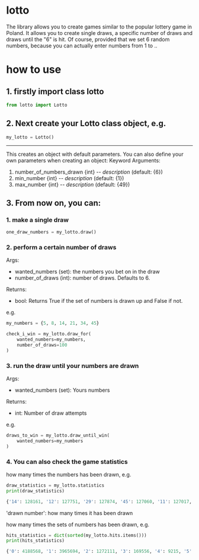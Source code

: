 # lotto
The library allows you to create games similar to the popular lottery game in Poland. It allows you to create single draws, a specific number of draws and draws until the "6" is hit. Of course, provided that we set 6 random numbers, because you can actually enter numbers from 1 to ..

# how to use
## 1. firstly import class lotto
```python
from lotto import Lotto 
```
## 2. Next create your Lotto class object, e.g. 
```python
my_lotto = Lotto()
```
---
This creates an object with default parameters. You can also define your own parameters when creating an object:
Keyword Arguments:
1. number_of_numbers_drawn {int} -- _description_ (default: {6})
2. min_number {int} -- _description_ (default: {1})
3. max_number {int} -- _description_ (default: {49})
## 3. From now on, you can:
### 1. make a single draw
```python
one_draw_numbers = my_lotto.draw()
```
### 2. perform a certain number of draws

Args:
- wanted_numbers (set): the numbers you bet on in the draw
- number_of_draws (int): number of draws. Defaults to 6.

Returns:
- bool: Returns True if the set of numbers is drawn up and False if not.

e.g.
```python
my_numbers = {5, 8, 14, 21, 34, 45}

check_i_win = my_lotto.draw_for(
    wanted_numbers=my_numbers,
    number_of_draws=100
)
```
### 3. run the draw until your numbers are drawn
Args:
- wanted_numbers (set): Yours numbers

Returns:
- int: Number of draw attempts

e.g.
```python
draws_to_win = my_lotto.draw_until_win(
    wanted_numbers=my_numbers
)
```
### 4. You can also check the game statistics
how many times the numbers has been drawn, e.g.
```python
draw_statistics = my_lotto.statistics
print(draw_statistics)

{'14': 128161, '12': 127751, '29': 127874, '45': 127060, '11': 127017, '26': 127693, '9': 127443, '44': 127505, '15': 127189, '22': 127294, '17': 127244, '38': 128207, '35': 126985, '31': 128013, '34': 127208, '42': 126660, '6': 127428, '16': 127307, '25': 127652, '20': 127461, '49': 127040, '41': 127637, '32': 127659, '4': 127585, '40': 126532, '10': 127068, '48': 127732, '1': 127638, '43': 127798, '21': 127334, '36': 126840, '27': 127387, '23': 126868, '5': 127195, '39': 127517, '47': 127014, '37': 126912, '8': 126783, '46': 127667, '3': 126906, '19': 126883, '24': 126782, '30': 126640, '28': 127777, '2': 127250, '13': 127615, '18': 127486, '33': 127598, '7': 127651}
```
'drawn number': how many times it has been drawn

how many times the sets of numbers has been drawn, e.g.
```python
hits_statistics = dict(sorted(my_lotto.hits.items()))
print(hits_statistics)

{'0': 4188568, '1': 3965694, '2': 1272111, '3': 169556, '4': 9215, '5': 183, '6': 1}
```
